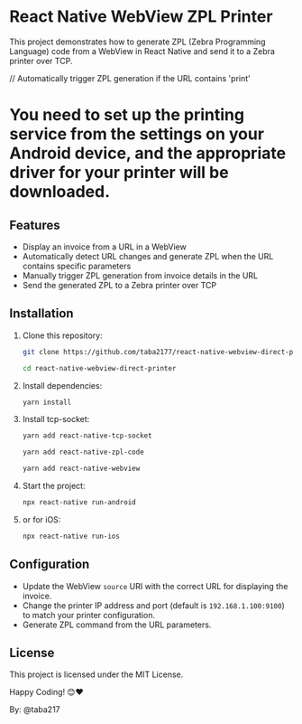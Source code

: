 
# React Native WebView ZPL Printer

This project demonstrates how to generate ZPL (Zebra Programming Language) code from a WebView in React Native and send it to a Zebra printer over TCP.
    
// Automatically trigger ZPL generation if the URL contains 'print'


# You need to set up the printing service from the settings on your Android device, and the appropriate driver for your printer will be downloaded.

## Features
- Display an invoice from a URL in a WebView
- Automatically detect URL changes and generate ZPL when the URL contains specific parameters
- Manually trigger ZPL generation from invoice details in the URL
- Send the generated ZPL to a Zebra printer over TCP

## Installation

1. Clone this repository:
    ```bash
    git clone https://github.com/taba2177/react-native-webview-direct-printer.git

    cd react-native-webview-direct-printer
    ```

1. Install dependencies:
    ```bash
    yarn install
    ```

2. Install tcp-socket:
    ```bash
    yarn add react-native-tcp-socket

    yarn add react-native-zpl-code
    
    yarn add react-native-webview


5. Start the project:
    ```bash
    npx react-native run-android
    ```

6.  or for iOS:
    ```bash
    npx react-native run-ios
    ```

## Configuration
- Update the WebView `source` URI with the correct URL for displaying the invoice.
- Change the printer IP address and port (default is `192.168.1.100:9100`) to match your printer configuration.
- Generate ZPL command from the URL parameters.


## License
This project is licensed under the MIT License.

Happy Coding! 😊❤️

By: @taba217
